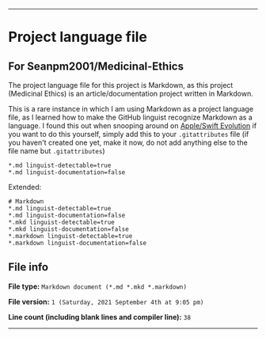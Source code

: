 
***

# Project language file

## For Seanpm2001/Medicinal-Ethics

The project language file for this project is Markdown, as this project (Medicinal Ethics) is an article/documentation project written in Markdown.

This is a rare instance in which I am using Markdown as a project language file, as I learned how to make the GitHub linguist recognize Markdown as a language. I found this out when snooping around on [Apple/Swift Evolution](https://github.com/apple/swift-evolution/blob/main/.gitattributes) if you want to do this yourself, simply add this to your `.gitattributes` file (if you haven't created one yet, make it now, do not add anything else to the file name but `.gitattributes`)

```gitattributes
*.md linguist-detectable=true
*.md linguist-documentation=false
```

Extended:

```gitattributes
# Markdown
*.md linguist-detectable=true
*.md linguist-documentation=false
*.mkd linguist-detectable=true
*.mkd linguist-documentation=false
*.markdown linguist-detectable=true
*.markdown linguist-documentation=false
```

## File info

**File type:** `Markdown document (*.md *.mkd *.markdown)`

**File version:** `1 (Saturday, 2021 September 4th at 9:05 pm)`

**Line count (including blank lines and compiler line):** `38`

***
 
